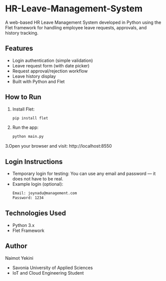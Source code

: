  # HR-Leave-Management-System
A web-based HR Leave Management System developed in Python using the Flet framework for handling employee leave requests, approvals, and history tracking.

## Features
- Login authentication (simple validation)
- Leave request form (with date picker)
- Request approval/rejection workflow
- Leave history display
- Built with Python and Flet

## How to Run
1. Install Flet:
   ```bash
   pip install flet
2. Run the app:
    ```bash
    python main.py
3.Open your browser and visit:
    http://localhost:8550
 
 ## Login Instructions

- Temporary login for testing: You can use any email and password — it does not have to be real.
- Example login (optional):
   ```bash
  Email: joynadu@management.com
  Password: 1234


## Technologies Used
- Python 3.x
- Flet Framework

## Author
Naimot Yekini
- Savonia University of Applied Sciences
- IoT and Cloud Engineering Student

